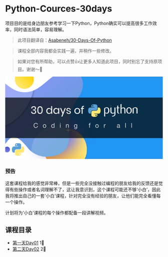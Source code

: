 # Python-Cources-30days

项目目的是给身边朋友参考学习一下Python，Python确实可以提高很多工作效率，同时语法简单，容易理解。



> 此项目翻译自：[Asabeneh/30-Days-Of-Python](https://github.com/Asabeneh/30-Days-Of-Python)

> 课程全部内容我都会实践一遍，并稍作一些修改。

> 如果对您有所帮助，可以点赞👍让更多人知道此项目，同时别忘了支持原项目。谢谢～🙏

![](./30DaysOfPython_banner.png)



### 预告

这套课程给我的感觉非常棒，但是一些完全没接触过编程的朋友给我的反馈还是觉得有些操作或者名词理解不了，这让我意识到，这个课程可能还不够‘小白’，因此我将推出自己的一套‘小白’课程，针对完全没有经验的朋友，让他们能完全看懂每一个操作。

计划将为‘小白’课程的每个操作都配备一段讲解视频。



## 课程目录

- [第一天Day01](https://github.com/dashuaixu/Python-Cources-30days/blob/main/%E7%AC%AC1%E5%A4%A9/30%E5%A4%A9Python%E7%BC%96%E7%A8%8B%E6%8C%91%E6%88%98%E7%AC%AC1%E5%A4%A9.ipynb)  1⃣️ 
- [第二天Day02](https://github.com/dashuaixu/Python-Cources-30days/blob/main/%E7%AC%AC2%E5%A4%A9/30%E5%A4%A9Python%E7%BC%96%E7%A8%8B%E6%8C%91%E6%88%98%E7%AC%AC2%E5%A4%A9.ipynb)  2⃣️




